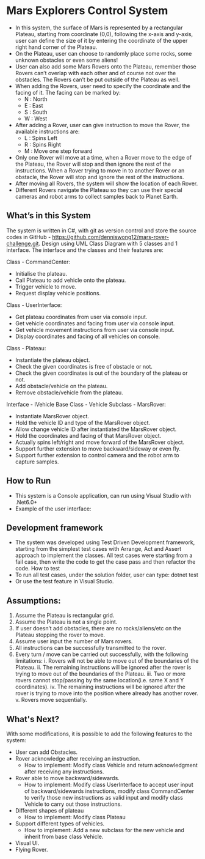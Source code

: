 # Mars Explorers Control System

- In this system, the surface of Mars is represented by a rectangular Plateau, starting from coordinate (0,0), following the x-axis and y-axis, user can define the size of it by entering the coordinate of the upper right hand corner of the Plateau.
- On the Plateau, user can choose to randomly place some rocks, some unknown obstacles or even some aliens!
- User can also add some Mars Rovers onto the Plateau, remember those Rovers can’t overlap with each other and of course not over the obstacles. The Rovers can’t be put outside of the Plateau as well.
- When adding the Rovers, user need to specify the coordinate and the facing of it. The facing can be marked by:
    - N : North
    - E : East
    - S : South
    - W : West
- After adding a Rover, user can give instruction to move the Rover, the available instructions are:
    - L : Spins Left
    - R : Spins Right
    - M : Move one step forward
- Only one Rover will move at a time, when a Rover move to the edge of the Plateau, the Rover will stop and then ignore the rest of the instructions. When a Rover trying to move in to another Rover or an obstacle, the Rover will stop and ignore the rest of the instructions.
- After moving all Rovers, the system will show the location of each Rover.
- Different Rovers navigate the Plateau so they can use their special cameras and robot arms to collect samples back to Planet Earth.

## What’s in this System

The system is written in C#, with git as version control and store the source codes in GitHub - https://github.com/denniswong12/mars-rover-challenge.git. Design using UML Class Diagram with 5 classes and 1 interface. The interface and the classes and their features are:

Class - CommandCenter:
- Initialise the plateau.
- Call Plateau to add vehicle onto the plateau.
- Trigger vehicle to move.
- Request display vehicle positions.

Class - UserInterface:
- Get plateau coordinates from user via console input.
- Get vehicle coordinates and facing from user via console input.
- Get vehicle movement instructions from user via console input.
- Display coordinates and facing of all vehicles on console.

Class - Plateau:
- Instantiate the plateau object.
- Check the given coordinates is free of obstacle or not.
- Check the given coordinates is out of the boundary of the plateau or not.
- Add obstacle/vehicle on the plateau.
- Remove obstacle/vehicle from the plateau.

Interface - IVehicle
Base Class - Vehicle 
Subclass - MarsRover:
- Instantiate MarsRover object.
- Hold the vehicle ID and type of the MarsRover object.
- Allow change vehicle ID after instantiated the MarsRover object.
- Hold the coordinates and facing of that MarsRover object.
- Actually spins left/right and move forward of the MarsRover object.
- Support further extension to move backward/sideway or even fly.
- Support further extension to control camera and the robot arm to capture samples.


## How to Run

- This system is a Console application, can run using Visual Studio with .Net6.0+
- Example of the user interface:

## Development framework
- The system was developed using Test Driven Development framework, starting from the simplest test cases with Arrange, Act and Assert approach to implement the classes. All test cases were starting from a fail case, then write the code to get the case pass and then refactor the code.
How to test
- To run all test cases, under the solution folder, user can type: dotnet test
- Or use the test feature in Visual Studio.

## Assumptions:
1. Assume the Plateau is rectangular grid.
2. Assume the Plateau is not a single point. 
3. If user doesn’t add obstacles, there are no rocks/aliens/etc on the Plateau stopping the rover to move.
4. Assume user input the number of Mars rovers.
5. All instructions can be successfully transmitted to the rover.
6. Every turn / move can be carried out successfully, with the following limitations:
    i. Rovers will not be able to move out of the boundaries of the Plateau.
    ii. The remaining instructions will be ignored after the rover is trying to move out of the boundaries of the Plateau.
    iii. Two or more rovers cannot stop/passing by the same location(i.e. same X and Y coordinates).
    iv. The remaining instructions will be ignored after the rover is trying to move into the position where already has another rover.
    v. Rovers move sequentially.

## What's Next?

With some modifications, it is possible to add the following features to the system:
- User can add Obstacles.
- Rover acknowledge after receiving an instruction.
    - How to implement: Modify class Vehicle and return acknowledgment after receiving any instructions.
- Rover able to move backward/sidewards.
    - How to implement: Modify class UserInterface to accept user input of backward/sidewards instructions, modify class CommandCenter to verify those new instructions as valid input and modify class Vehicle to carry out those instructions.
- Different shapes of plateau
    - How to implement: Modify class Plateau 
- Support different types of vehicles.
    - How to implement: Add a new subclass for the new vehicle and inherit from base class Vehicle. 
- Visual UI.
- Flying Rover.
